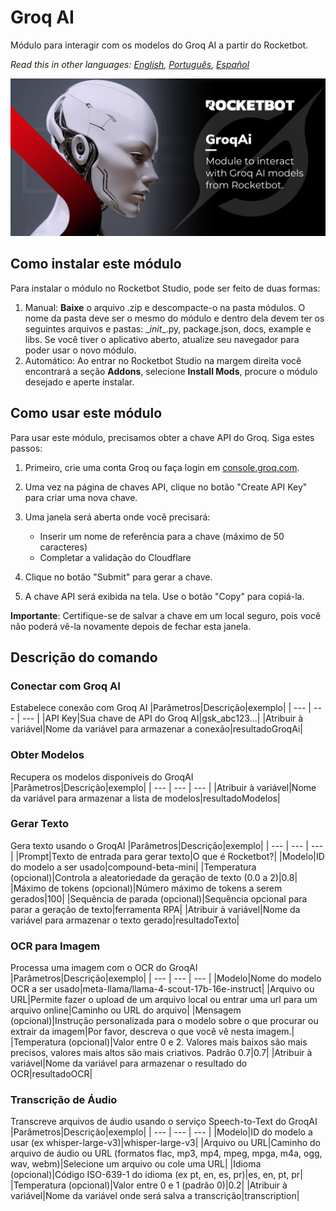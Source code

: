 



# Groq AI
  
Módulo para interagir com os modelos do Groq AI a partir do Rocketbot.  

*Read this in other languages: [English](Manual_GroqAI.md), [Português](Manual_GroqAI.pr.md), [Español](Manual_GroqAI.es.md)*
  
![banner](imgs/Banner_GroqAI.jpg)
## Como instalar este módulo
  
Para instalar o módulo no Rocketbot Studio, pode ser feito de duas formas:
1. Manual: __Baixe__ o arquivo .zip e descompacte-o na pasta módulos. O nome da pasta deve ser o mesmo do módulo e dentro dela devem ter os seguintes arquivos e pastas: \__init__.py, package.json, docs, example e libs. Se você tiver o aplicativo aberto, atualize seu navegador para poder usar o novo módulo.
2. Automático: Ao entrar no Rocketbot Studio na margem direita você encontrará a seção **Addons**, selecione **Install Mods**, procure o módulo desejado e aperte instalar.  

## Como usar este módulo

Para usar este módulo, precisamos obter a chave API do Groq. Siga estes passos:

1. Primeiro, crie uma conta Groq ou faça login em [console.groq.com](https://console.groq.com/keys).

2. Uma vez na página de chaves API, clique no botão "Create API Key" para criar uma nova chave.

3. Uma janela será aberta onde você precisará:
   - Inserir um nome de referência para a chave (máximo de 50 caracteres)
   - Completar a validação do Cloudflare

4. Clique no botão "Submit" para gerar a chave.

5. A chave API será exibida na tela. Use o botão "Copy" para copiá-la.

**Importante**: Certifique-se de salvar a chave em um local seguro, pois você não poderá vê-la novamente depois de fechar esta janela.
## Descrição do comando

### Conectar com Groq AI
  
Estabelece conexão com Groq AI
|Parâmetros|Descrição|exemplo|
| --- | --- | --- |
|API Key|Sua chave de API do Groq AI|gsk_abc123...|
|Atribuir à variável|Nome da variável para armazenar a conexão|resultadoGroqAi|

### Obter Modelos
  
Recupera os modelos disponíveis do GroqAI
|Parâmetros|Descrição|exemplo|
| --- | --- | --- |
|Atribuir à variável|Nome da variável para armazenar a lista de modelos|resultadoModelos|

### Gerar Texto
  
Gera texto usando o GroqAI
|Parâmetros|Descrição|exemplo|
| --- | --- | --- |
|Prompt|Texto de entrada para gerar texto|O que é Rocketbot?|
|Modelo|ID do modelo a ser usado|compound-beta-mini|
|Temperatura (opcional)|Controla a aleatoriedade da geração de texto (0.0 a 2)|0.8|
|Máximo de tokens (opcional)|Número máximo de tokens a serem gerados|100|
|Sequência de parada (opcional)|Sequência opcional para parar a geração de texto|ferramenta RPA|
|Atribuir à variável|Nome da variável para armazenar o texto gerado|resultadoTexto|

### OCR para Imagem
  
Processa uma imagem com o OCR do GroqAI
|Parâmetros|Descrição|exemplo|
| --- | --- | --- |
|Modelo|Nome do modelo OCR a ser usado|meta-llama/llama-4-scout-17b-16e-instruct|
|Arquivo ou URL|Permite fazer o upload de um arquivo local ou entrar uma url para um arquivo online|Caminho ou URL do arquivo|
|Mensagem (opcional)|Instrução personalizada para o modelo sobre o que procurar ou extrair da imagem|Por favor, descreva o que você vê nesta imagem.|
|Temperatura (opcional)|Valor entre 0 e 2. Valores mais baixos são mais precisos, valores mais altos são mais criativos. Padrão 0.7|0.7|
|Atribuir à variável|Nome da variável para armazenar o resultado do OCR|resultadoOCR|

### Transcrição de Áudio
  
Transcreve arquivos de áudio usando o serviço Speech-to-Text do GroqAI
|Parâmetros|Descrição|exemplo|
| --- | --- | --- |
|Modelo|ID do modelo a usar (ex whisper-large-v3)|whisper-large-v3|
|Arquivo ou URL|Caminho do arquivo de áudio ou URL (formatos flac, mp3, mp4, mpeg, mpga, m4a, ogg, wav, webm)|Selecione um arquivo ou cole uma URL|
|Idioma (opcional)|Código ISO-639-1 do idioma (ex pt, en, es, pr)|es, en, pt, pr|
|Temperatura (opcional)|Valor entre 0 e 1 (padrão 0)|0.2|
|Atribuir à variável|Nome da variável onde será salva a transcrição|transcription|
